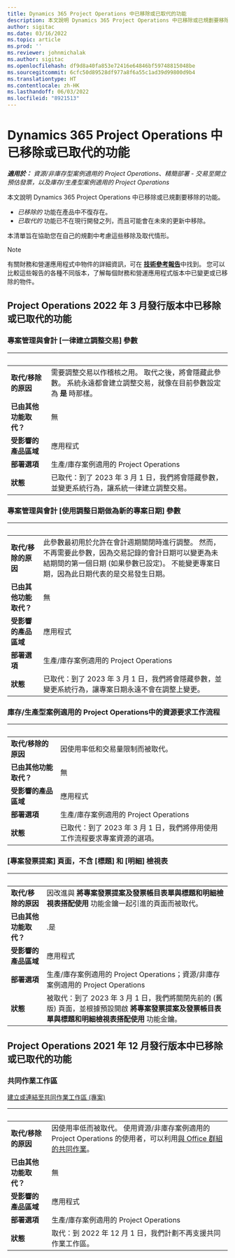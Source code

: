 ```yaml
---
title: Dynamics 365 Project Operations 中已移除或已取代的功能
description: 本文說明 Dynamics 365 Project Operations 中已移除或已規劃要移除的功能。
author: sigitac
ms.date: 03/16/2022
ms.topic: article
ms.prod: ''
ms.reviewer: johnmichalak
ms.author: sigitac
ms.openlocfilehash: df9d8a40fa853e72416e64846bf59748815048be
ms.sourcegitcommit: 6cfc50d89528df977a8f6a55c1ad39d99800d9b4
ms.translationtype: HT
ms.contentlocale: zh-HK
ms.lasthandoff: 06/03/2022
ms.locfileid: "8921513"
---
```

# <a name="removed-or-deprecated-features-in-dynamics-365-project-operations"></a>Dynamics 365 Project Operations 中已移除或已取代的功能

_**適用於：** 資源/非庫存型案例適用的 Project Operations、精簡部署 - 交易至開立預估發票，以及庫存/生產型案例適用的 Project Operations_

本文說明 Dynamics 365 Project Operations 中已移除或已規劃要移除的功能。

- *已移除的* 功能在產品中不復存在。
- *已取代的* 功能已不在現行開發之列，而且可能會在未來的更新中移除。

本清單旨在協助您在自己的規劃中考慮這些移除及取代情形。

> [!NOTE]
> 有關財務和營運應用程式中物件的詳細資訊，可在 [**技術參考報告**](/dynamics/s-e/global/axtechrefrep_61)中找到。 您可以比較這些報告的各種不同版本，了解每個財務和營運應用程式版本中已變更或已移除的物件。

## <a name="features-removed-or-deprecated-in-the-project-operations-march-2022-release"></a>Project Operations 2022 年 3 月發行版本中已移除或已取代的功能

### <a name="project-management-and-accounting-always-create-adjustment-transaction-parameter"></a>專案管理與會計 [一律建立調整交易] 參數

| &nbsp; | &nbsp; |
|--------|--------|
| **取代/移除的原因** | 需要調整交易以作稽核之用。 取代之後，將會隱藏此參數。 系統永遠都會建立調整交易，就像在目前參數設定為 **是** 時那樣。 |
| **已由其他功能取代？** | 無 |
| **受影響的產品區域** | 應用程式 |
| **部署選項** | 生產/庫存案例適用的 Project Operations |
| **狀態** | 已取代：到了 2023 年 3 月 1 日，我們將會隱藏參數，並變更系統行為，讓系統一律建立調整交易。 |

### <a name="project-management-and-accounting-use-adjustment-date-as-new-project-date-parameter"></a>專案管理與會計 [使用調整日期做為新的專案日期] 參數

| &nbsp; | &nbsp; |
|--------|--------|
| **取代/移除的原因** | 此參數最初用於允許在會計週期關閉時進行調整。 然而，不再需要此參數，因為交易記錄的會計日期可以變更為未結期間的第一個日期 (如果參數已設定)。 不能變更專案日期，因為此日期代表的是交易發生日期。 |
| **已由其他功能取代？** | 無 |
| **受影響的產品區域** | 應用程式 |
| **部署選項** | 生產/庫存案例適用的 Project Operations |
| **狀態** | 已取代：到了 2023 年 3 月 1 日，我們將會隱藏參數，並變更系統行為，讓專案日期永遠不會在調整上變更。 |

### <a name="resource-request-workflow-in-project-operations-for-stockedproduction-based-scenarios"></a>庫存/生產型案例適用的 Project Operations中的資源要求工作流程

| &nbsp; | &nbsp; |
|--------|--------|
| **取代/移除的原因** | 因使用率低和交易量限制而被取代。 |
| **已由其他功能取代？** | 無 |
| **受影響的產品區域** | 應用程式 |
| **部署選項** | 生產/庫存案例適用的 Project Operations |
| **狀態** | 已取代：到了 2023 年 3 月 1 日，我們將停用使用工作流程要求專案資源的選項。 |

### <a name="project-invoice-proposal-page-without-header-and-lines-views"></a>[專案發票提案] 頁面，不含 [標題] 和 [明細] 檢視表

| &nbsp; | &nbsp; |
|--------|--------|
| **取代/移除的原因** | 因改進與 **將專案發票提案及發票帳目表單與標題和明細檢視表搭配使用** 功能金鑰一起引進的頁面而被取代。 |
| **已由其他功能取代？** | .是 |
| **受影響的產品區域** | 應用程式 |
| **部署選項** | 生產/庫存案例適用的 Project Operations；資源/非庫存案例適用的 Project Operations |
| **狀態** | 被取代：到了 2023 年 3 月 1 日，我們將關閉先前的 (舊版) 頁面，並根據預設開啟 **將專案發票提案及發票帳目表單與標題和明細檢視表搭配使用** 功能金鑰。 |

## <a name="features-removed-or-deprecated-in-the-project-operations-december-2021-release"></a>Project Operations 2021 年 12 月發行版本中已移除或已取代的功能

### <a name="collaboration-workspaces"></a>共同作業工作區

[建立或連結至共同作業工作區 (專案)](/dynamicsax-2012/appuser-itpro/create-or-link-to-a-collaboration-workspace-project)

| &nbsp; | &nbsp; |
|--------|--------|
| **取代/移除的原因** | 因使用率低而被取代。 使用資源/非庫存案例適用的 Project Operations 的使用者，可以利用[與 Office 群組的共同作業](../project-management/collaboration-groups.md)。 |
| **已由其他功能取代？** | 無 |
| **受影響的產品區域** | 應用程式  |
| **部署選項** | 生產/庫存案例適用的 Project Operations |
| **狀態** | 取代：到 2022 年 12 月 1 日，我們計劃不再支援共同作業工作區。 |
